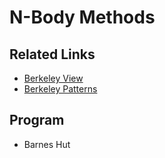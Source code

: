 # N-Body Methods

## Related Links

 - [Berkeley View](http://view.eecs.berkeley.edu/wiki/N-Body_Methods)
 - [Berkeley Patterns](http://parlab.eecs.berkeley.edu/wiki/patterns/n-body_methods)

## Program

 - Barnes Hut
